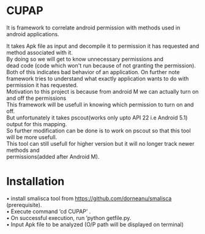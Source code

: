 # CUPAP
It is framework to correlate android permission with methods used in android applications.</br>

It takes Apk file as input and decompile it to permission it has requested and method associated with it.</br>
By doing so we will get to know unnecessary permissions and</br> dead code (code which won't run because of not granting the permission).</br>
Both of this indicates bad behavior of an application. On further note framework tries to understand what exactly application wants to do with permission it has requested.</br>Motivation to this project is because from android M we can actually turn on and off the permissions </br>This framework will be usefull in knowing which permission to turn on and off.</br>But unfortunately it takes pscout(works only upto API 22 i.e Android 5.1) output for this mapping.</br> So further modification can be done is to work on pscout so that this tool will be more usefull.</br>
This tool can still usefull for higher version but it will no longer track newer methods and</br> permissions(added after Android M).


# Installation

• install smalisca tool from https://github.com/dorneanu/smalisca (prerequisite).</br>
• Execute command ’cd CUPAP’ .</br>
• On successful execution, run ’python getfile.py.</br>
• Input Apk file to be analyzed (O/P path will be displayed on terminal)


